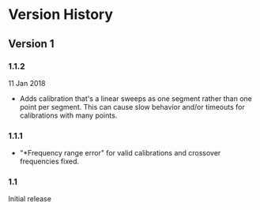 Version History
===============

Version 1
---------

### 1.1.2

11 Jan 2018

* Adds calibration that's a linear sweeps as one segment rather than one point per segment. This can cause slow behavior and/or timeouts for calibrations with many points.

### 1.1.1
* "\*Frequency range error" for valid calibrations and crossover frequencies fixed.

### 1.1

Initial release

